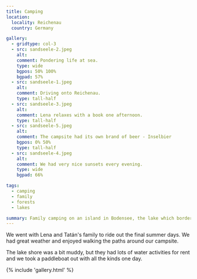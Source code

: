 ```yaml
---
title: Camping
location:
  locality: Reichenau
  country: Germany

gallery:
  - gridtype: col-3
  - src: sandseele-2.jpeg
    alt: 
    comment: Pondering life at sea.
    type: wide
    bgpos: 50% 100%
    bgpad: 57%
  - src: sandseele-1.jpeg
    alt: 
    comment: Driving onto Reichenau.
    type: tall-half
  - src: sandseele-3.jpeg
    alt: 
    comment: Lena relaxes with a book one afternoon.
    type: tall-half
  - src: sandseele-5.jpeg
    alt: 
    comment: The campsite had its own brand of beer - Inselbier
    bgpos: 0% 50%
    type: tall-half
  - src: sandseele-4.jpeg
    alt: 
    comment: We had very nice sunsets every evening.
    type: wide
    bgpad: 66%

tags:
  - camping
  - family
  - forests
  - lakes

summary: Family camping on an island in Bodensee, the lake which borders Germany, Switzerland, and Austria.
---
```


We went with Lena and Tatán's family to ride out the final summer days. We had great weather and enjoyed walking the paths around our campsite.

The lake shore was a bit muddy, but they had lots of water activities for rent and we took a paddleboat out with all the kinds one day.

{% include 'gallery.html' %}
